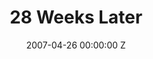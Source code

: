 ---
title: 28 Weeks Later
date: 2007-04-26 00:00:00 Z
medium: film
img: "/uploads/shaheen-baig-casting-28-weeks-later.jpg"
director: Juan Carlos Fresnadillo
with: Robert Carlyle, Imogen Poots, Jeremy Renner and Idris Elba
imdb: http://www.imdb.com/title/tt0463854/
video: 0lt6fy8xo2
layout: project
is-in-production:
is-featured:
featured-image: 
---